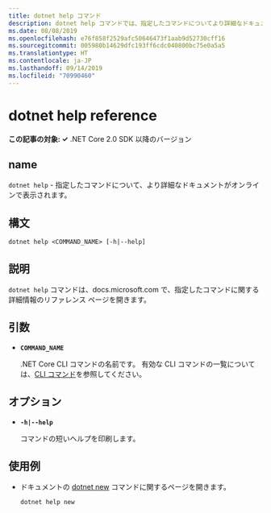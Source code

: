 ```yaml
---
title: dotnet help コマンド
description: dotnet help コマンドでは、指定したコマンドについてより詳細なドキュメントがオンラインで表示されます。
ms.date: 08/08/2019
ms.openlocfilehash: e76f858f2529afc50646473f1aab9d52730cff16
ms.sourcegitcommit: 005980b14629dfc193ff6cdc040800bc75e0a5a5
ms.translationtype: HT
ms.contentlocale: ja-JP
ms.lasthandoff: 09/14/2019
ms.locfileid: "70990460"
---
```

# <a name="dotnet-help-reference"></a>dotnet help reference

**この記事の対象: ✓** .NET Core 2.0 SDK 以降のバージョン

<!-- todo: uncomment when all CLI commands are reviewed
[!INCLUDE [topic-appliesto-net-core-all](../../../includes/topic-appliesto-net-core-2plus.md)]
-->

## <a name="name"></a>name

`dotnet help` - 指定したコマンドについて、より詳細なドキュメントがオンラインで表示されます。

## <a name="synopsis"></a>構文

`dotnet help <COMMAND_NAME> [-h|--help]`

## <a name="description"></a>説明

`dotnet help` コマンドは、docs.microsoft.com で、指定したコマンドに関する詳細情報のリファレンス ページを開きます。

## <a name="arguments"></a>引数

* **`COMMAND_NAME`**

  .NET Core CLI コマンドの名前です。 有効な CLI コマンドの一覧については、[CLI コマンド](index.md#cli-commands)を参照してください。

## <a name="options"></a>オプション

* **`-h|--help`**

  コマンドの短いヘルプを印刷します。

## <a name="examples"></a>使用例

* ドキュメントの [dotnet new](dotnet-new.md) コマンドに関するページを開きます。

  ```console
  dotnet help new
  ```
